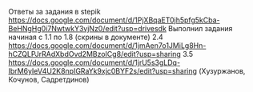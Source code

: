 Ответы за задания в stepik
https://docs.google.com/document/d/1PjXBqaET0jh5pfg5kCba-BeHNgHg0i7NwtwkY3vjNz0/edit?usp=drivesdk
Выполнил задания начиная с 1.1 по 1.8 (скрины в документе)
2.4 https://docs.google.com/document/d/1jmAen7o1JMiLg8Hn-hCZQLPJrRAdXbdOvd2MBzoICg8/edit?usp=sharing
3.5 https://docs.google.com/document/d/1jrU5s3gLDq-IbrM6yIeV4U2K8npIGRaYk9xjc0BYF2s/edit?usp=sharing (Хузуржанов, Кочунов, Садретдинов)

